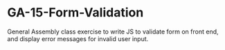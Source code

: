 # GA-15-Form-Validation
General Assembly class exercise to write JS to validate form on front end, and display error messages for invalid user input.
